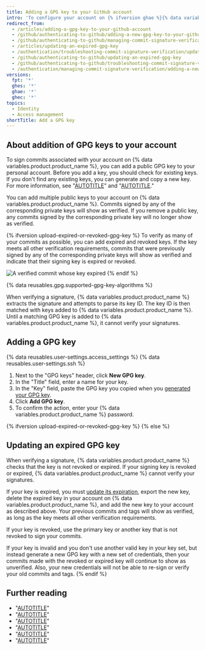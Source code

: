 ```yaml
---
title: Adding a GPG key to your GitHub account
intro: 'To configure your account on {% ifversion ghae %}{% data variables.product.product_name %}{% else %}{% data variables.location.product_location %}{% endif %} to use your new (or existing) GPG key, you''ll also need the key to your account.'
redirect_from:
  - /articles/adding-a-gpg-key-to-your-github-account
  - /github/authenticating-to-github/adding-a-new-gpg-key-to-your-github-account
  - /github/authenticating-to-github/managing-commit-signature-verification/adding-a-new-gpg-key-to-your-github-account
  - /articles/updating-an-expired-gpg-key
  - /authentication/troubleshooting-commit-signature-verification/updating-an-expired-gpg-key
  - /github/authenticating-to-github/updating-an-expired-gpg-key
  - /github/authenticating-to-github/troubleshooting-commit-signature-verification/updating-an-expired-gpg-key
  - /authentication/managing-commit-signature-verification/adding-a-new-gpg-key-to-your-github-account
versions:
  fpt: '*'
  ghes: '*'
  ghae: '*'
  ghec: '*'
topics:
  - Identity
  - Access management
shortTitle: Add a GPG key
---
```


## About addition of GPG keys to your account

To sign commits associated with your account on {% data variables.product.product_name %}, you can add a public GPG key to your personal account. Before you add a key, you should check for existing keys. If you don't find any existing keys, you can generate and copy a new key. For more information, see "[AUTOTITLE](/authentication/managing-commit-signature-verification/checking-for-existing-gpg-keys)" and "[AUTOTITLE](/authentication/managing-commit-signature-verification/generating-a-new-gpg-key)."

You can add multiple public keys to your account on {% data variables.product.product_name %}. Commits signed by any of the corresponding private keys will show as verified. If you remove a public key, any commits signed by the corresponding private key will no longer show as verified.

{% ifversion upload-expired-or-revoked-gpg-key %}
To verify as many of your commits as possible, you can add expired and revoked keys. If the key meets all other verification requirements, commits that were previously signed by any of the corresponding private keys will show as verified and indicate that their signing key is expired or revoked.

![A verified commit whose key expired](/assets/images/help/settings/gpg-verified-with-expired-key.png)
{% endif %}

{% data reusables.gpg.supported-gpg-key-algorithms %}

When verifying a signature, {% data variables.product.product_name %} extracts the signature and attempts to parse its key ID. The key ID is then matched with keys added to {% data variables.product.product_name %}. Until a matching GPG key is added to {% data variables.product.product_name %}, it cannot verify your signatures.

## Adding a GPG key

{% data reusables.user-settings.access_settings %}
{% data reusables.user-settings.ssh %}
1. Next to the "GPG keys" header, click **New GPG key**.
1. In the "Title" field, enter a name for your key.
1. In the "Key" field, paste the GPG key you copied when you [generated your GPG key](/authentication/managing-commit-signature-verification/generating-a-new-gpg-key).
1. Click **Add GPG key**.
1. To confirm the action, enter your {% data variables.product.product_name %} password.

{% ifversion upload-expired-or-revoked-gpg-key %}
{% else %}
## Updating an expired GPG key

When verifying a signature, {% data variables.product.product_name %} checks that the key is not revoked or expired. If your signing key is revoked or expired, {% data variables.product.product_name %} cannot verify your signatures.

If your key is expired, you must [update its expiration](https://www.gnupg.org/gph/en/manual.html#AEN329), export the new key, delete the expired key in your account on {% data variables.product.product_name %}, and add the new key to your account as described above. Your previous commits and tags will show as verified, as long as the key meets all other verification requirements.

If your key is revoked, use the primary key or another key that is not revoked to sign your commits.

If your key is invalid and you don't use another valid key in your key set, but instead generate a new GPG key with a new set of credentials, then your commits made with the revoked or expired key will continue to show as unverified. Also, your new credentials will not be able to re-sign or verify your old commits and tags.
{% endif %}

## Further reading

- "[AUTOTITLE](/authentication/managing-commit-signature-verification/checking-for-existing-gpg-keys)"
- "[AUTOTITLE](/authentication/managing-commit-signature-verification/generating-a-new-gpg-key)"
- "[AUTOTITLE](/authentication/managing-commit-signature-verification/telling-git-about-your-signing-key)"
- "[AUTOTITLE](/authentication/managing-commit-signature-verification/associating-an-email-with-your-gpg-key)"
- "[AUTOTITLE](/authentication/managing-commit-signature-verification/signing-commits)"
- "[AUTOTITLE](/authentication/managing-commit-signature-verification/about-commit-signature-verification)"
